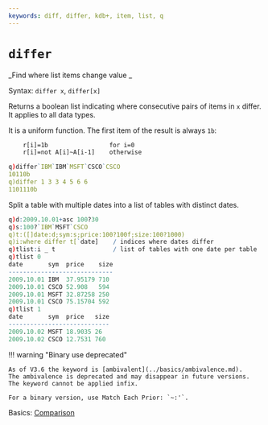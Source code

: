 ```yaml
---
keywords: diff, differ, kdb+, item, list, q
---
```


# `differ`

_Find where list items change value
_


Syntax: `differ x`, `differ[x]`

Returns a boolean list indicating where consecutive pairs of items in `x` differ. 
It applies to all data types. 

It is a uniform function. 
The first item of the result is always `1b`:

```txt
    r[i]=1b                 for i=0
    r[i]=not A[i]~A[i-1]    otherwise
```
```q
q)differ`IBM`IBM`MSFT`CSCO`CSCO
10110b
q)differ 1 3 3 4 5 6 6
1101110b
```

Split a table with multiple dates into a list of tables with distinct dates.

```q
q)d:2009.10.01+asc 100?30
q)s:100?`IBM`MSFT`CSCO
q)t:([]date:d;sym:s;price:100?100f;size:100?1000)
q)i:where differ t[`date]    / indices where dates differ
q)tlist:i _ t                / list of tables with one date per table
q)tlist 0
date       sym  price    size
-----------------------------
2009.10.01 IBM  37.95179 710
2009.10.01 CSCO 52.908   594
2009.10.01 MSFT 32.87258 250
2009.10.01 CSCO 75.15704 592
q)tlist 1
date       sym  price   size
----------------------------
2009.10.02 MSFT 18.9035 26
2009.10.02 CSCO 12.7531 760
```

!!! warning "Binary use deprecated"

    As of V3.6 the keyword is [ambivalent](../basics/ambivalence.md). 
    The ambivalence is deprecated and may disappear in future versions.
    The keyword cannot be applied infix. 

    For a binary version, use Match Each Prior: `~:'`.

<i class="far fa-hand-point-right"></i> 
Basics: [Comparison](../basics/comparison.md)